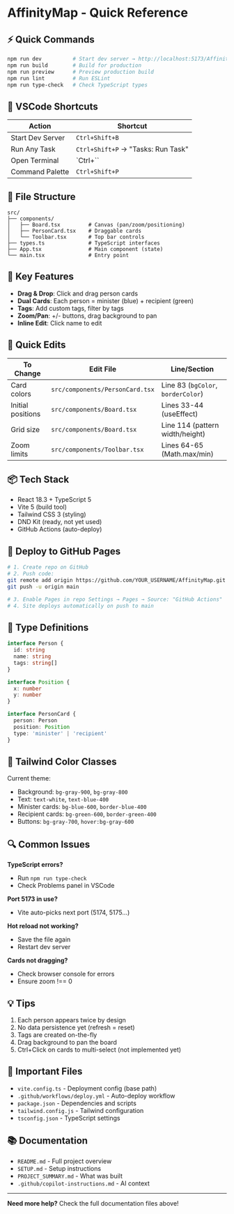 # AffinityMap - Quick Reference

## ⚡ Quick Commands

```bash
npm run dev          # Start dev server → http://localhost:5173/AffinityMap/
npm run build        # Build for production
npm run preview      # Preview production build
npm run lint         # Run ESLint
npm run type-check   # Check TypeScript types
```

## 🎨 VSCode Shortcuts

| Action | Shortcut |
|--------|----------|
| Start Dev Server | `Ctrl+Shift+B` |
| Run Any Task | `Ctrl+Shift+P` → "Tasks: Run Task" |
| Open Terminal | `Ctrl+`` |
| Command Palette | `Ctrl+Shift+P` |

## 📁 File Structure

```
src/
├── components/
│   ├── Board.tsx         # Canvas (pan/zoom/positioning)
│   ├── PersonCard.tsx    # Draggable cards
│   └── Toolbar.tsx       # Top bar controls
├── types.ts              # TypeScript interfaces
├── App.tsx               # Main component (state)
└── main.tsx              # Entry point
```

## 🎯 Key Features

- **Drag & Drop**: Click and drag person cards
- **Dual Cards**: Each person = minister (blue) + recipient (green)
- **Tags**: Add custom tags, filter by tags
- **Zoom/Pan**: +/- buttons, drag background to pan
- **Inline Edit**: Click name to edit

## 🔧 Quick Edits

| To Change | Edit File | Line/Section |
|-----------|-----------|--------------|
| Card colors | `src/components/PersonCard.tsx` | Line 83 (`bgColor`, `borderColor`) |
| Initial positions | `src/components/Board.tsx` | Lines 33-44 (useEffect) |
| Grid size | `src/components/Board.tsx` | Line 114 (pattern width/height) |
| Zoom limits | `src/components/Toolbar.tsx` | Lines 64-65 (Math.max/min) |

## 📦 Tech Stack

- React 18.3 + TypeScript 5
- Vite 5 (build tool)
- Tailwind CSS 3 (styling)
- DND Kit (ready, not yet used)
- GitHub Actions (auto-deploy)

## 🚀 Deploy to GitHub Pages

```bash
# 1. Create repo on GitHub
# 2. Push code:
git remote add origin https://github.com/YOUR_USERNAME/AffinityMap.git
git push -u origin main

# 3. Enable Pages in repo Settings → Pages → Source: "GitHub Actions"
# 4. Site deploys automatically on push to main
```

## 📝 Type Definitions

```typescript
interface Person {
  id: string
  name: string
  tags: string[]
}

interface Position {
  x: number
  y: number
}

interface PersonCard {
  person: Person
  position: Position
  type: 'minister' | 'recipient'
}
```

## 🎨 Tailwind Color Classes

Current theme:
- Background: `bg-gray-900`, `bg-gray-800`
- Text: `text-white`, `text-blue-400`
- Minister cards: `bg-blue-600`, `border-blue-400`
- Recipient cards: `bg-green-600`, `border-green-400`
- Buttons: `bg-gray-700`, `hover:bg-gray-600`

## 🔍 Common Issues

**TypeScript errors?**
- Run `npm run type-check`
- Check Problems panel in VSCode

**Port 5173 in use?**
- Vite auto-picks next port (5174, 5175...)

**Hot reload not working?**
- Save the file again
- Restart dev server

**Cards not dragging?**
- Check browser console for errors
- Ensure zoom !== 0

## 💡 Tips

1. Each person appears twice by design
2. No data persistence yet (refresh = reset)
3. Tags are created on-the-fly
4. Drag background to pan the board
5. Ctrl+Click on cards to multi-select (not implemented yet)

## 🔗 Important Files

- `vite.config.ts` - Deployment config (base path)
- `.github/workflows/deploy.yml` - Auto-deploy workflow
- `package.json` - Dependencies and scripts
- `tailwind.config.js` - Tailwind configuration
- `tsconfig.json` - TypeScript settings

## 📚 Documentation

- `README.md` - Full project overview
- `SETUP.md` - Setup instructions
- `PROJECT_SUMMARY.md` - What was built
- `.github/copilot-instructions.md` - AI context

---

**Need more help?** Check the full documentation files above!

